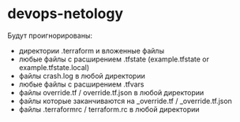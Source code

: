 # devops-netology

Будут проигнорированы:
- директории .terraform и вложенные файлы
- любые файлы с расширением .tfstate (example.tfstate or example.tfstate.local)
- файлы crash.log в любой директории
- любые файлы с расширением .tfvars
- файлы override.tf / override.tf.json в любой директории
- файлы которые заканчиваются на _override.tf / _override.tf.json
- файлы .terraformrc / terraform.rc в любой директории
